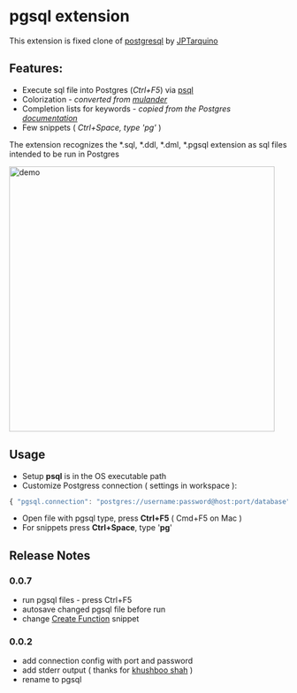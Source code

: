 # pgsql extension

This extension is fixed clone of [postgresql](https://marketplace.visualstudio.com/items?itemName=JPTarquino.postgresql) by [JPTarquino](https://github.com/jptarqu/VSCodeExtension-PostgreSQL)

## Features:
- Execute sql file into Postgres (*Ctrl+F5*) via [psql](https://www.postgresql.org/docs/current/static/app-psql.html)
- Colorization - _converted from [mulander](https://github.com/mulander/postgres.tmbundle)_
- Completion lists for keywords - _copied from the Postgres [documentation](https://www.postgresql.org/docs/current/static/sql-keywords-appendix.html#KEYWORDS-TABLE)_
- Few snippets ( *Ctrl+Space, type 'pg'* )

The extension recognizes the \*.sql, \*.ddl, \*.dml, \*.pgsql extension as sql files intended to be run in Postgres

<img src="https://raw.githubusercontent.com/doublefint/vscode-pgsql/master/client/images/example.gif" alt="demo" style="width:480px;"/>

## Usage

- Setup **psql** is in the OS executable path
- Customize Postgress connection ( settings in workspace ):
```javascript
{ "pgsql.connection": "postgres://username:password@host:port/database" }
```

- Open file with pgsql type, press **Ctrl+F5** ( Cmd+F5 on Mac )
- For snippets press **Ctrl+Space**, type '**pg**' 


## Release Notes

### 0.0.7
- run pgsql files - press Ctrl+F5 
- autosave changed pgsql file before run
- change [Create Function](http://rob.conery.io/2015/02/21/its-time-to-get-over-that-stored-procedure-aversion-you-have/) snippet 

### 0.0.2
- add connection config with port and password
- add stderr output ( thanks for [khushboo shah](https://marketplace.visualstudio.com/items?itemName=JPTarquino.postgresql) )
- rename to pgsql  